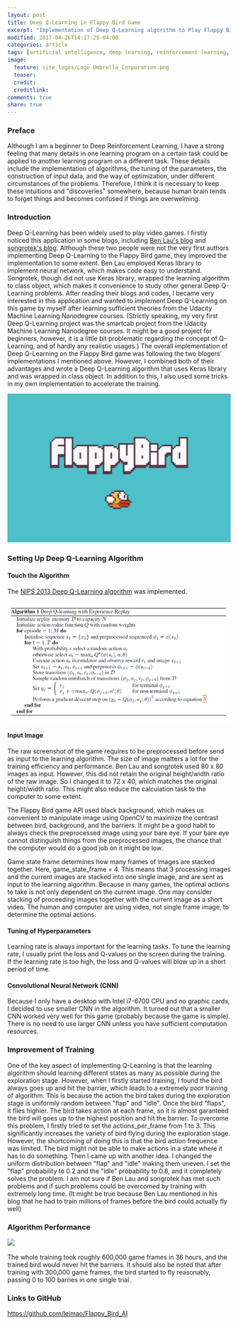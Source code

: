 ```yaml
---
layout: post
title: Deep Q-Learning in Flappy Bird Game
excerpt: "Implementation of Deep Q-Learning algorithm to Play Flappy Bird."
modified: 2017-04-26T14:17:25-04:00
categories: article
tags: [artificial intelligence, deep learning, reinforcement learning, computer vision]
image:
  feature: site_logos/Logo Umbrella_Corporation.png
  teaser: 
  credit: 
  creditlink: 
comments: true
share: true
---
```


### Preface

Although I am a beginner to Deep Reinforcement Learning, I have a strong feeling that many details in one learning program on a certain task could be applied to another learning program on a different task. These details include the implementation of algorithms, the tuning of the parameters, the construction of input data, and the way of optimization, under different circumstances of the problems. Therefore, I think it is necessary to keep these intuitions and "discoveries" somewhere, because human brain tends to forget things and becomes confused if things are overwelming.

### Introduction

Deep Q-Learning has been widely used to play video games. I firstly noticed this application in some blogs, including [Ben Lau's blog](https://yanpanlau.github.io/2016/07/10/FlappyBird-Keras.html) and [songrotek's blog](http://blog.csdn.net/songrotek/article/details/50580904). Although these two people were not the very first authors implementing Deep Q-Learning to the Flappy Bird game, they improved the implementation to some extent. Ben Lau employed Keras library to implement neural network, which makes code easy to understand. Songrotek, though did not use Keras library, wrapped the learning algorithm to class object, which makes it convenience to study other general Deep Q-Learning problems. After reading their blogs and codes, I became very interested in this application and wanted to implement Deep Q-Learning on this game by myself after learning sufficient theories from the Udacity Machine Learning Nanodegree courses. (Strictly speaking, my very first Deep Q-Learning project was the smartcab project from the Udacity Machine Learning Nanodegree courses. It might be a good project for beginners, however, it is a little bit problematic regarding the concept of Q-Learning, and of hardly any realistic usages.) The overall implementation of Deep Q-Learning on the Flappy Bird game was following the two blogers' implementations I mentioned above. However, I combined both of their advantages and wrote a Deep Q-Learning algorithm that uses Keras library and was wrapped in class object. In addition to this, I also used some tricks in my own implementation to accelerate the training. 

![](/images/article_images/2017-04-26-Flappy-Bird-AI/fb.jpg)

### Setting Up Deep Q-Learning Algorithm

#### Touch the Algorithm

The [NIPS 2013 Deep Q-Learning algorithm](https://www.cs.toronto.edu/~vmnih/docs/dqn.pdf) was implemented.

![](/images/article_images/2017-04-26-Flappy-Bird-AI/NIPS_2013.png)

#### Input Image

The raw screenshot of the game requires to be preprocessed before send as input to the learning algorithm. The size of image matters a lot for the training efficiency and performance. Ben Lau and songrotek used 80 x 80 images as input. However, this did not retain the original height/width ratio of the raw image. So I changed it to 72 x 40, which matches the original height/width ratio. This might also reduce the calculation task to the computer to some extent.

The Flappy Bird game API used black background, which makes us convenient to manipulate image using OpenCV to maximize the contrast between bird, background, and the barriers. It might be a good habit to always check the preprocessed image using your bare eye. If your bare eye cannot distinguish things from the preprocessed images, the chance that the computer would do a good job on it might be low.

Game state frame determines how many frames of images are stacked together. Here, game_state_frame = 4. This means that 3 processing images and the current images are stacked into one single image, and are sent as input to the learning algorithm. Because in many games, the optimal actions to take is not only dependent on the current image. One may consider stacking of proceeding images together with the current image as a short video. The human and computer are using video, not single frame image, to determine the optimal actions.

#### Tuning of Hyperparameters

Learning rate is always important for the learning tasks. To tune the learning rate, I usually print the loss and Q-values on the screen during the training. If the learning rate is too high, the loss and Q-values will blow up in a short period of time.

#### Convolutional Neural Network (CNN)

Because I only have a desktop with Intel i7-6700 CPU and no graphic cards, I decided to use smaller CNN in the algorithm. It turned out that a smaller CNN worked very well for this game (probably because the game is simple). There is no need to use larger CNN unless you have sufficient computation resources.

### Improvement of Training

One of the key aspect of implementing Q-Learning is that the learning algorithm should learning different states as many as possible during the exploration stage. However, when I firstly started training, I found the bird always goes up and hit the barrier, which leads to a extremely poor training of algorithm. This is because the action the bird takes during the exploration stage is uniformly random between "flap" and "idle". Once the bird "flaps", it flies highier. The bird takes action at each frame, so it is almost garanteed the bird will goes up to the highest position and hit the barrier. To overcome this problem, I firstly tried to set the actions_per_frame from 1 to 3. This significantly increases the variety of bird flying during the exploration stage. However, the shortcoming of doing this is that the bird action frequence was limited. The bird might not be able to make actions in a state where it has to do something. Then I came up with another idea. I changed the uniform distribution between "flap" and "idle" making them uneven. I set the "flap" probability to 0.2 and the "idle" probability to 0.8, and it completely solves the problem. I am not sure if Ben Lau and songrotek has met such problems and if such problems could be overcomed by training with extremely long time. (It might be true because Ben Lau mentioned in his blog that he had to train millions of frames before the bird could actually fly well)

### Algorithm Performance

![](/images/article_images/2017-04-26-Flappy-Bird-AI/flappy_bird_AI.gif)

The whole training took roughly 600,000 game frames in 36 hours, and the trained bird would never hit the barriers. It should also be noted that after training with 300,000 game frames, the bird started to fly reasonably, passing 0 to 100 barries in one single trial. 

### Links to GitHub

<https://github.com/leimao/Flappy_Bird_AI>